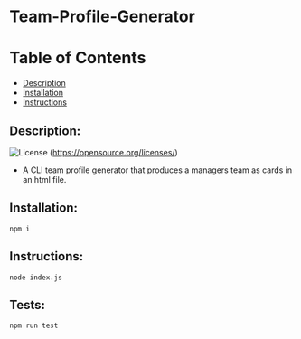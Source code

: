 # Team-Profile-Generator

# Table of Contents


- [Description](#Description)
- [Installation](#Installation)
- [Instructions](#Instructions)


    
## Description:

![License](https://img.shields.io/badge/License--blue.svg) (https://opensource.org/licenses/)


* A CLI team profile generator that produces a managers team as cards in an html file.
    
## Installation:
```
npm i
```
## Instructions:
```
node index.js
```
     
## Tests:
```
npm run test
```